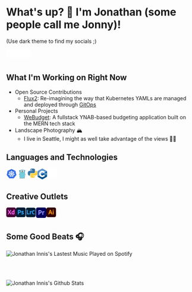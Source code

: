 # What's up? 👋 I'm Jonathan (some people call me Jonny)!
(Use dark theme to find my socials ;)

<a href="https://www.linkedin.com/in/jonathan-innis/" target="_blank"><img align="left" alt="Jonathan I | LinkedIn" width="22px" src="https://github.com/jonathan-innis/jonathan-innis/blob/main/icons/linkedin.svg" /></a>
<a href="https://www.instagram.com/jonathaninnisphoto" target="_blank"><img align="left" alt="Jonathan I | Instagram" width="22px" src="https://github.com/jonathan-innis/jonathan-innis/blob/main/icons/insta.svg" /></a>
<a href="https://twitter.com/jonnydoesstuff" target="_blank"><img align="left" alt="Jonathan I | Twitter" width="22px" src="https://github.com/jonathan-innis/jonathan-innis/blob/main/icons/twitter.svg" /></a>
  
</br>
</br>

## What I'm Working on Right Now

- Open Source Contributions
  - [Flux2](https://github.com/fluxcd/flux2): Re-imagining the way that Kubernetes YAMLs are managed and deployed through [GitOps](https://www.gitops.tech/)
- Personal Projects
  - [WeBudget](https://github.com/jonathan-innis/WeBudget): A fullstack YNAB-based budgeting application built on the MERN tech stack
- Landscape Photography 🏔️
  - I live in Seattle, I might as well take advantage of the views 🤷‍♂️

## Languages and Technologies

<a href="https://kubernetes.io/" target="_blank"><img src="https://github.com/jonathan-innis/jonathan-innis/blob/main/icons/kubernetes-logo.png" align="left" alt="Kubernetes" width="28px"/></img></a>
<a href="https://golang.org/" target="_blank"><img src="https://github.com/jonathan-innis/jonathan-innis/blob/main/icons/golang.png" align="left" alt="Golang" width="30px"/></img></a>
<a href="https://www.python.org" target="_blank"> <img align="left" alt="Python" width="26px" src="https://github.com/jonathan-innis/jonathan-innis/blob/main/icons/python-5.svg?raw=true"/> </a>
<a href="https://www.w3schools.com/cpp/" target="_blank"> <img align="left" alt="C++" width="26px" src="https://github.com/jonathan-innis/jonathan-innis/blob/main/icons/c++.png"/> </a>
<img align="left" alt="GitHub" width="26px" src="https://github.com/jonathan-innis/jonathan-innis/blob/main/icons/github.svg" />
<br />
<br />

## Creative Outlets

<a href="https://www.adobe.com/products/xd.html" target="_blank"> <img align="left" alt="XD" width="26px" src="https://github.com/jonathan-innis/jonathan-innis/blob/main/icons/adobexd.png?raw=true"/> </a> 
<a href="https://www.photoshop.com/en" target="_blank"> <img align="left" alt="Photoshop" width="26px" src="https://github.com/jonathan-innis/jonathan-innis/blob/main/icons/photoshop.png?raw=true"/> </a>
<a href="https://www.adobe.com/products/photoshop-lightroom.html" target="_blank"> <img align="left" alt="Lightroom Classic" width="28px" src="https://github.com/jonathan-innis/jonathan-innis/blob/main/icons/lightroom.png?raw=true"/> </a>
<a href="hhttps://www.adobe.com/products/premiere.html" target="_blank"> <img align="left" alt="Premiere Pro" width="28px" src="https://github.com/jonathan-innis/jonathan-innis/blob/main/icons/premiere.png?raw=true"/> </a>
<a href="https://www.adobe.com/in/products/illustrator.html" target="_blank"> <img align="left" alt="Illustrator" width="26px" src="https://github.com/jonathan-innis/jonathan-innis/blob/main/icons/illustrator.png?raw=true"/> </a> 

<br/>
<br/>

## Some Good Beats 🎧

![Jonathan Innis's Lastest Music Played on Spotify](https://spotify-recently-played-readme.vercel.app/api?user=1215241367&count=3)

<br/>
<br/>


![Jonathan Innis's Github Stats](https://github-readme-stats.vercel.app/api?username=jonathan-innis&count_private=true&show_icons=true)
